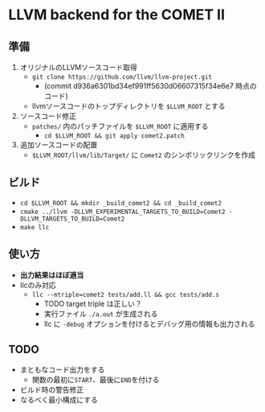 # LLVM backend for the COMET II


## 準備
1. オリジナルのLLVMソースコード取得
    * `git clone https://github.com/llvm/llvm-project.git`
        * (commit d936a6301bd34ef991ff5630d06607315f34e6e7 時点のコード)
    * llvmソースコードのトップディレクトリを `$LLVM_ROOT` とする
2. ソースコード修正
    * `patches/` 内のパッチファイルを `$LLVM_ROOT` に適用する
        * `cd $LLVM_ROOT && git apply comet2.patch`
3. 追加ソースコードの配置
    * `$LLVM_ROOT/llvm/lib/Target/` に `Comet2` のシンボリックリンクを作成


## ビルド
* `cd $LLVM_ROOT && mkdir _build_comet2 && cd _build_comet2`
* `cmake ../llvm -DLLVM_EXPERIMENTAL_TARGETS_TO_BUILD=Comet2 -DLLVM_TARGETS_TO_BUILD=Comet2`
* `make llc`


## 使い方
* __出力結果はほぼ適当__
* llcのみ対応
    * `llc --mtriple=comet2 tests/add.ll && gcc tests/add.s`
        * TODO target triple は正しい？
        * 実行ファイル `./a.out` が生成される
        * llc に `-debug` オプションを付けるとデバッグ用の情報も出力される


## TODO
* まともなコード出力をする
    * 関数の最初に`START`、最後に`END`を付ける
* ビルド時の警告修正
* なるべく最小構成にする

